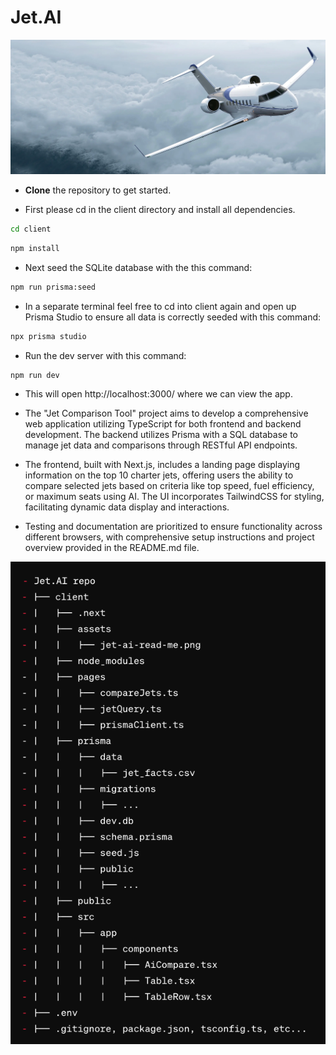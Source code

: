 # Jet.AI

 <p align="center">
  <img width="1000" src="./client/assets/jet-ai-read-me-img.png">
</p>

- **Clone** the repository to get started.

- First please cd in the client directory and install all dependencies.

```bash
cd client
```

```bash
npm install
```

- Next seed the SQLite database with the this command:

```bash
npm run prisma:seed
```

- In a separate terminal feel free to cd into client again and open up Prisma Studio to ensure all data is correctly seeded with this command:

```bash
npx prisma studio
```

- Run the dev server with this command:

```bash
npm run dev
```

- This will open http://localhost:3000/ where we can view the app.

  
- The "Jet Comparison Tool" project aims to develop a comprehensive web application utilizing TypeScript for both frontend and backend development. The backend utilizes Prisma with a SQL database to manage jet data and comparisons through RESTful API endpoints. 

- The frontend, built with Next.js, includes a landing page displaying information on the top 10 charter jets, offering users the ability to compare selected jets based on criteria like top speed, fuel efficiency, or maximum seats using AI. The UI incorporates TailwindCSS for styling, facilitating dynamic data display and interactions. 

- Testing and documentation are prioritized to ensure functionality across different browsers, with comprehensive setup instructions and project overview provided in the README.md file.


 <p align="center">
  <img width="1000" src="./client/assets/fs-ss.png">
</p>

